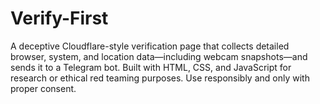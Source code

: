 # Verify-First
A deceptive Cloudflare-style verification page that collects detailed browser, system, and location data—including webcam snapshots—and sends it to a Telegram bot. Built with HTML, CSS, and JavaScript for research or ethical red teaming purposes. Use responsibly and only with proper consent.
